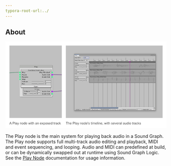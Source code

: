 ```yaml
---
typora-root-url:../
---
```


## About
![Play Nodes Example](IMG/PlayNodesExample.png)

The Play node is the main system for playing back audio in a Sound Graph. The Play node supports full multi-track audio editing and playback, MIDI and event sequencing, and looping. Audio and MIDI can predefined at build, or can be dynamically swapped out at runtime using Sound Graph Logic. See the [Play Node](Play) documentation for usage information.
